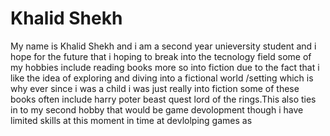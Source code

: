 <!DOCTYPE html>
<html>
<head>
    <title>My work portfollio  title</title>
<body>
<h1>Khalid Shekh</h1>
<p font size="font-size:6px;":>My name is Khalid Shekh and i am a second year unieversity student and i hope for the future that i hoping to break into the tecnology field some of my hobbies include reading books more so into fiction due to the fact that i like the idea of exploring and diving into a fictional world /setting which is why ever since i was a child i was just really into fiction some of these books often include harry poter beast quest lord of the rings.This also ties in to my second hobby that would be game devolopment though i have limited skills at this moment in time at devlolping games as 
